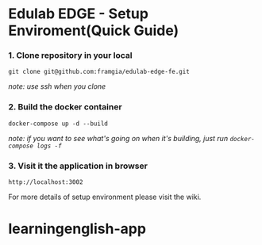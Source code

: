 # Edulab EDGE - Setup Enviroment(Quick Guide)

### 1. Clone repository in your local

```
git clone git@github.com:framgia/edulab-edge-fe.git
```

_note: use ssh when you clone_


### 2. Build the docker container

```
docker-compose up -d --build
```

_note: if you want to see what's going on when it's building, just run `docker-compose logs -f`_

### 3. Visit it the application in browser

```
http://localhost:3002
```

For more details of setup environment please visit the wiki.
# learningenglish-app
